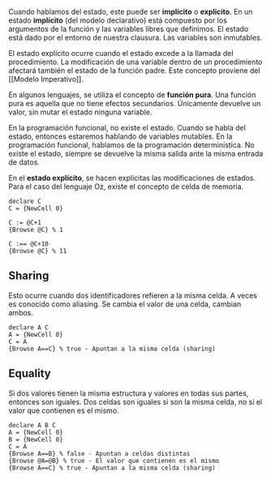 Cuando hablamos del estado, este puede ser **implícito** o **explicito**. En un estado **implícito** (del modelo declarativo) está compuesto por los argumentos de la función y las variables libres que definimos. El estado está dado por el entorno de nuestra clausura. Las variables son inmutables.

El estado explícito ocurre cuando el estado excede a la llamada del procedimiento. La modificación de una variable dentro de un procedimiento afectará también el estado de la función padre. Este concepto proviene del [[Modelo Imperativo]].

En algunos lenguajes, se utiliza el concepto de **función pura**. Una función pura es aquella que no tiene efectos secundarios. Únicamente devuelve un valor, sin mutar el estado ninguna variable.

En la programación funcional, no existe el estado. Cuando se habla del estado, entonces estaremos hablando de variables mutables. En la programación funcional, hablamos de la programación determinística. No existe el estado, siempre se devuelve la misma salida ante la misma entrada de datos.

En el **estado explícito**, se hacen explícitas las modificaciones de estados. Para el caso del lenguaje Oz, existe el concepto de celda de memoria.

```Oz
declare C
C = {NewCell 0}

C := @C+1
{Browse @C} % 1

C :== @C+10
{Browse @C} % 11
```

## Sharing

Esto ocurre cuando dos identificadores refieren a la misma celda. A veces es conocido como aliasing. Se cambia el valor de una celda, cambian ambos.

```Oz
declare A C
A = {NewCell 0}
C = A
{Browse A==C} % true - Apuntan a la misma celda (sharing)
```

## Equality

Si dos valores tienen la misma estructura y valores en todas sus partes, entonces son iguales. Dos celdas son iguales si son la misma celda, no si el valor que contienen es el mismo.

```Oz
declare A B C
A = {NewCell 0}
B = {NewCell 0}
C = A
{Browse A==B} % false - Apuntan a celdas distintas
{Browse @A=@B} % true - El valor que contienen es el mismo
{Browse A==C} % true - Apuntan a la misma celda (sharing)
```
